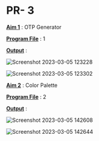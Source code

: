 # PR- 3

<u>**Aim 1**</u> : OTP Generator

<u>**Program File**</u> : 1

<u>**Output**</u> :

![Screenshot 2023-03-05 123228](https://user-images.githubusercontent.com/114165275/222951567-19240e7f-12a4-4ae8-9dea-c42581132162.png)

![Screenshot 2023-03-05 123302](https://user-images.githubusercontent.com/114165275/222951581-2a742a8f-00dd-4b86-a029-41ee26924620.png)


<u>**Aim 2**</u> : Color Palette

<u>**Program File**</u> : 2

<u>**Output**</u> :

![Screenshot 2023-03-05 142608](https://user-images.githubusercontent.com/114165275/222951616-73735c6c-c2a3-44e5-9f39-91092fb4ecb3.png)

![Screenshot 2023-03-05 142644](https://user-images.githubusercontent.com/114165275/222951625-01a8027c-4f3c-40d0-8a38-9572f1b66214.png)
